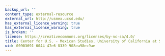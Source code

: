 ```yaml
---
backup_url: ''
content_type: external-resource
external_url: http://usmex.ucsd.edu/
has_external_licence_warning: true
has_external_license_warning: true
is_broken: ''
license: https://creativecommons.org/licenses/by-nc-sa/4.0/
title: Center for U.S. - Mexican Studies, University of California at San Diego
uid: 00903691-6044-47e6-8339-908ea98ec9ae
---
```

